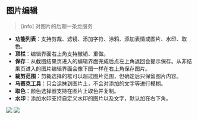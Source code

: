 ## 图片编辑
>[info] 对图片的后期一条龙服务

* **功能列表**：支持剪裁、滤镜、添加字符、涂鸦、添加表情或图片、水印、取色。
* **顶栏**：编辑界面右上角支持撤销、重做。
* **保存**：从截图结果页进入的编辑界面完成后点左上角返回会提示保存。从非结果页进入的图片编辑界面会像下图一样在右上角保存图片。
* **裁剪范围**：剪裁选择的框可以超过图片范围，但确定后只保留图片内容。
* **马赛克工具**：只会涂抹到图片上，不会对添加的文字等进行模糊。
* **取色**：颜色选择器支持在图片上取色并复制。
* **水印**：添加水印支持自定义水印的图片以及文字，默认加在右下角。

![](http://ww1.sinaimg.cn/large/6b1dd0a7ly1fzrctjf2rkj20u01hckjl.jpg)
![](http://ww1.sinaimg.cn/large/6b1dd0a7ly1fzrcud17n8j20u01hce81.jpg)

